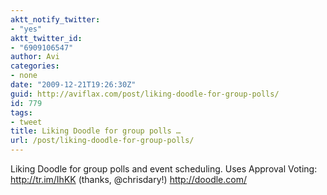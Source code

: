 ```yaml
---
aktt_notify_twitter:
- "yes"
aktt_twitter_id:
- "6909106547"
author: Avi
categories:
- none
date: "2009-12-21T19:26:30Z"
guid: http://aviflax.com/post/liking-doodle-for-group-polls/
id: 779
tags:
- tweet
title: Liking Doodle for group polls …
url: /post/liking-doodle-for-group-polls/
---
```

Liking Doodle for group polls and event scheduling. Uses Approval Voting: <a href="http://tr.im/IhKK" rel="nofollow">http://tr.im/IhKK</a> (thanks, @chrisdary!) <a href="http://doodle.com/" rel="nofollow">http://doodle.com/</a>